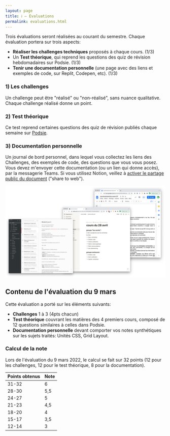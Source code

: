 ```yaml
---
layout: page
title: ℹ️ – Evaluations
permalink: evaluations.html
---
```


Trois évaluations seront réalisées au courant du semestre. Chaque évaluation portera sur trois aspects:

- **Réaliser les challenges techniques** proposés à chaque cours. (1/3)
- Un **Test théorique**, qui reprend les questions des quiz de révision hebdomadaires sur Podsie.  (1/3)
- **Tenir une documentation personnelle** (une page avec des liens et exemples de code, sur Replit, Codepen, etc).  (1/3)

### 1) Les challenges

Un challenge peut être "réalisé" ou "non-réalisé", sans nuance qualitative. Chaque challenge réalisé donne un point.

### 2) Test théorique

Ce test reprend certaines questions des quiz de révision publiés chaque semaine sur [Podsie](podsie.html).


### 3) Documentation personnelle

Un journal de bord personnel, dans lequel vous collectez les liens des Challenges, des exemples de code, des questions que vous vous posez. Vous devez m'envoyer cette documentation (ou un lien qui donne accès), par la messagerie Teams. Si vous utilisez Notion, veillez à [activer le partage public du document](img/share-notion.gif) ("share to web").

![Outils de prise de note – Bear, Notion, Google Docs](img/outils-prise-de-notes.png) 

## Contenu de l'évaluation du 9 mars

Cette évaluation a porté sur les éléments suivants:

- **Challenges** 1 à 3 (4pts chacun)
- **Test théorique** couvrant les matières des 4 premiers cours, composé de 12 questions similaires à celles dans Podsie.
- **Documentation personnelle** devant comporter vos notes synthétiques sur les sujets traités: Unités CSS, Grid Layout.

### Calcul de la note

Lors de l'évaluation du 9 mars 2022, le calcul se fait sur 32 points (12 pour les challenges, 12 pour le test théorique, 8 pour la documentation).

| Points obtenus      | Note |
|:------------------- |:---- |
| 31-32               | 6    |
| 28-30               | 5,5  |
| 24-27               | 5    |
| 21-23               | 4,5  |
| 18-20               | 4    |
| 15-17               | 3,5  |
| 12-14               | 3    |